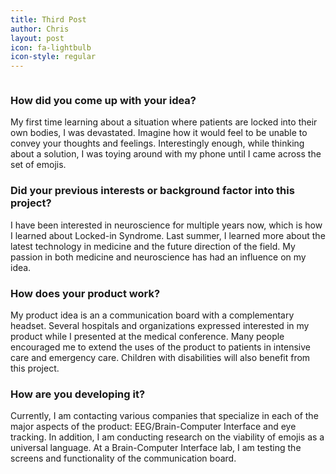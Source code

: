 ```yaml
---
title: Third Post
author: Chris
layout: post
icon: fa-lightbulb
icon-style: regular
---
```


<span class="image left"><img src="{{ 'assets/images/post3.jpg' | relative_url }}" alt="" /></span>

<h3>How did you come up with your idea?</h3>
My first time learning about a situation where patients are locked into their own bodies, I was devastated. Imagine how it would feel to be unable to convey your thoughts and feelings. Interestingly enough, while thinking about a solution, I was toying around with my phone until I came across the set of emojis. 

<h3>Did your previous interests or background factor into this project?</h3>
I have been interested in neuroscience for multiple years now, which is how I learned about Locked-in Syndrome. Last summer, I learned more about the latest technology in medicine and the future direction of the field. My passion in both medicine and neuroscience has had an influence on my idea. 

<h3>How does your product work?</h3>
My product idea is an a communication board with a complementary headset. Several hospitals and organizations expressed interested in my product while I presented at the medical conference. Many people encouraged me to extend the uses of the product to patients in intensive care and emergency care. Children with disabilities will also benefit from this project.

<h3>How are you developing it?</h3>
Currently, I am contacting various companies that specialize in each of the major aspects of the product: EEG/Brain-Computer Interface and eye tracking. In addition, I am conducting research on the viability of emojis as a universal language. At a Brain-Computer Interface lab, I am testing the screens and functionality of the communication board.
